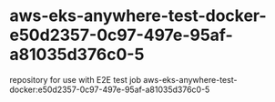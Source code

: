# aws-eks-anywhere-test-docker-e50d2357-0c97-497e-95af-a81035d376c0-5
repository for use with E2E test job aws-eks-anywhere-test-docker:e50d2357-0c97-497e-95af-a81035d376c0-5
